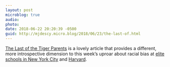 ```yaml
---
layout: post
microblog: true
audio: 
photo: 
date: 2018-06-22 20:20:39 -0500
guid: http://mjdescy.micro.blog/2018/06/23/the-last-of.html
---
```

[The Last of the Tiger Parents](https://www.nytimes.com/2018/06/22/opinion/sunday/asian-american-tiger-parents.html) is a lovely article that provides a different, more introspective dimension to this week’s uproar about racial bias at [elite schools in New York City](https://www.nytimes.com/2018/06/14/nyregion/new-york-today-elite-high-schools.html) and [Harvard](https://www.nytimes.com/2018/06/15/us/harvard-asian-enrollment-applicants.html).
